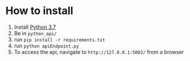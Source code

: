 # How to install

1. Install [Python 3.7](https://www.python.org/downloads/)
2. Be in ```python_api/```
3. run ```pip install -r requirements.txt```
4. run ```python apiEndpoint.py```
5. To access the api, navigate to ```http://127.0.0.1:5002/``` from a browser